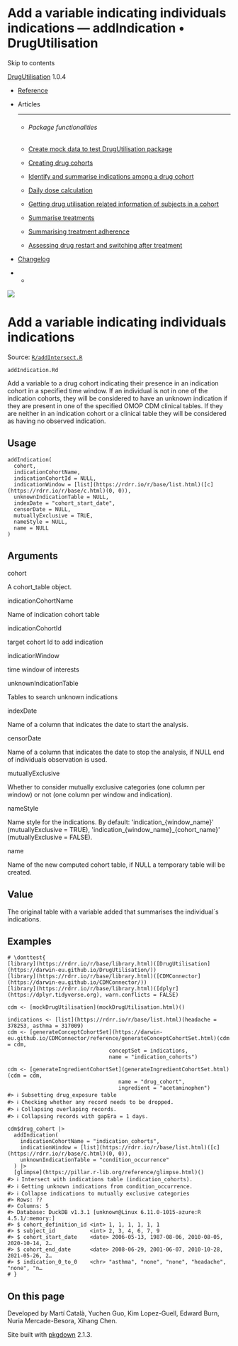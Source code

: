 # Add a variable indicating individuals indications — addIndication • DrugUtilisation

Skip to contents

[DrugUtilisation](../index.html) 1.0.4

  * [Reference](../reference/index.html)
  * Articles
    * * * *

    * ###### Package functionalities

    * [Create mock data to test DrugUtilisation package](../articles/mock_data.html)
    * [Creating drug cohorts](../articles/create_cohorts.html)
    * [Identify and summarise indications among a drug cohort](../articles/indication.html)
    * [Daily dose calculation](../articles/daily_dose_calculation.html)
    * [Getting drug utilisation related information of subjects in a cohort](../articles/drug_utilisation.html)
    * [Summarise treatments](../articles/summarise_treatments.html)
    * [Summarising treatment adherence](../articles/treatment_discontinuation.html)
    * [Assessing drug restart and switching after treatment](../articles/drug_restart.html)
  * [Changelog](../news/index.html)


  *   * [](https://github.com/darwin-eu/DrugUtilisation/)



![](../logo.png)

# Add a variable indicating individuals indications

Source: [`R/addIntersect.R`](https://github.com/darwin-eu/DrugUtilisation/blob/v1.0.4/R/addIntersect.R)

`addIndication.Rd`

Add a variable to a drug cohort indicating their presence in an indication cohort in a specified time window. If an individual is not in one of the indication cohorts, they will be considered to have an unknown indication if they are present in one of the specified OMOP CDM clinical tables. If they are neither in an indication cohort or a clinical table they will be considered as having no observed indication.

## Usage
    
    
    addIndication(
      cohort,
      indicationCohortName,
      indicationCohortId = NULL,
      indicationWindow = [list](https://rdrr.io/r/base/list.html)([c](https://rdrr.io/r/base/c.html)(0, 0)),
      unknownIndicationTable = NULL,
      indexDate = "cohort_start_date",
      censorDate = NULL,
      mutuallyExclusive = TRUE,
      nameStyle = NULL,
      name = NULL
    )

## Arguments

cohort
    

A cohort_table object.

indicationCohortName
    

Name of indication cohort table

indicationCohortId
    

target cohort Id to add indication

indicationWindow
    

time window of interests

unknownIndicationTable
    

Tables to search unknown indications

indexDate
    

Name of a column that indicates the date to start the analysis.

censorDate
    

Name of a column that indicates the date to stop the analysis, if NULL end of individuals observation is used.

mutuallyExclusive
    

Whether to consider mutually exclusive categories (one column per window) or not (one column per window and indication).

nameStyle
    

Name style for the indications. By default: 'indication_{window_name}' (mutuallyExclusive = TRUE), 'indication_{window_name}_{cohort_name}' (mutuallyExclusive = FALSE).

name
    

Name of the new computed cohort table, if NULL a temporary table will be created.

## Value

The original table with a variable added that summarises the individual´s indications.

## Examples
    
    
    # \donttest{
    [library](https://rdrr.io/r/base/library.html)([DrugUtilisation](https://darwin-eu.github.io/DrugUtilisation/))
    [library](https://rdrr.io/r/base/library.html)([CDMConnector](https://darwin-eu.github.io/CDMConnector/))
    [library](https://rdrr.io/r/base/library.html)([dplyr](https://dplyr.tidyverse.org), warn.conflicts = FALSE)
    
    cdm <- [mockDrugUtilisation](mockDrugUtilisation.html)()
    
    indications <- [list](https://rdrr.io/r/base/list.html)(headache = 378253, asthma = 317009)
    cdm <- [generateConceptCohortSet](https://darwin-eu.github.io/CDMConnector/reference/generateConceptCohortSet.html)(cdm = cdm,
                                    conceptSet = indications,
                                    name = "indication_cohorts")
    
    cdm <- [generateIngredientCohortSet](generateIngredientCohortSet.html)(cdm = cdm,
                                       name = "drug_cohort",
                                       ingredient = "acetaminophen")
    #> ℹ Subsetting drug_exposure table
    #> ℹ Checking whether any record needs to be dropped.
    #> ℹ Collapsing overlaping records.
    #> ℹ Collapsing records with gapEra = 1 days.
    
    cdm$drug_cohort |>
      addIndication(
        indicationCohortName = "indication_cohorts",
        indicationWindow = [list](https://rdrr.io/r/base/list.html)([c](https://rdrr.io/r/base/c.html)(0, 0)),
        unknownIndicationTable = "condition_occurrence"
      ) |>
      [glimpse](https://pillar.r-lib.org/reference/glimpse.html)()
    #> ℹ Intersect with indications table (indication_cohorts).
    #> ℹ Getting unknown indications from condition_occurrence.
    #> ℹ Collapse indications to mutually exclusive categories
    #> Rows: ??
    #> Columns: 5
    #> Database: DuckDB v1.3.1 [unknown@Linux 6.11.0-1015-azure:R 4.5.1/:memory:]
    #> $ cohort_definition_id <int> 1, 1, 1, 1, 1, 1
    #> $ subject_id           <int> 2, 3, 4, 6, 7, 9
    #> $ cohort_start_date    <date> 2006-05-13, 1987-08-06, 2010-08-05, 2020-10-14, 2…
    #> $ cohort_end_date      <date> 2008-06-29, 2001-06-07, 2010-10-28, 2021-05-26, 2…
    #> $ indication_0_to_0    <chr> "asthma", "none", "none", "headache", "none", "n…
    # }
    
    

## On this page

Developed by Martí Català, Yuchen Guo, Kim Lopez-Guell, Edward Burn, Nuria Mercade-Besora, Xihang Chen.

Site built with [pkgdown](https://pkgdown.r-lib.org/) 2.1.3.
